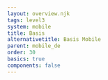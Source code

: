 ```yaml
---
layout: overview.njk
tags: level3
system: mobile
title: Basis
alternativetitle: Basis Mobile
parent: mobile_de
order: 30
basics: true
components: false
---
```

